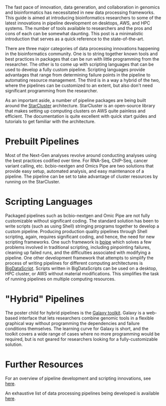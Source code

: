 The fast pace of innovation, data generation, and collaboration in genomics and bioinformatics has necessitated in new data processing frameworks. This guide is aimed at introducing bioinformatics researchers to some of the latest innovations in pipeline development on desktops, AWS, and HPC systems. The number of tools available to researchers and the pros and cons of each can be somewhat daunting. This post is a minimalistic introduction that serves as a quick reference to the state-of-the-art. 

There are three major categories of data processing innovations happening in the bioinformatics community. One is to string together known tools and best practices in packages that can be run with little programming from the researcher. The other is to come up with scripting languages that can be used to develop a fully custom pipeline. Scripting languages provide advantages that range from determining failure points in the pipeline to automating resource management. The third is in a way a hybrid of the two, where the pipelines can be customized to an extent, but also don't need significant programming from the researcher.

As an important aside, a number of pipeline packages are being built around the [StarCluster](http://star.mit.edu/cluster/) architecture. StarCluster is an open-source library that makes setting up computing clusters on AWS quite painless and efficient. The documentation is quite excellent with quick start guides and tutorials to get familiar with the architecture.  

# Prebuilt Pipelines

Most of the Next-Gen analyses revolve around conducting analyses using the best practices codified over time. For RNA-Seq, ChIP-Seq, cancer variant calling, etc. bcbio-nextgen and Omics Pipe are two solutions that provide easy setup, automated analysis, and easy maintenance of a pipeline. The pipeline can be set to take advantage of cluster resources by running on the StarCluster. 

# Scripting Languages

Packaged pipelines such as bcbio-nextgen and Omic Pipe are not fully customizable without significant coding. The standard solution has been to write scripts (such as using Shell) stringing programs together to develop a custom pipeline. Producing production quality pipelines through Shell scripting, again, requires significant coding, and hence, the need for new scripting frameworks. One such framework is [bpipe](https://github.com/ssadedin/bpipe) which solves a few problems involved in traditional scripting, including pinpointing failures, cleaning up failed runs, and the difficulties associated with modifying a pipeline. One other development framework that attempts to simplify the process of writing pipelines for different computing architectures is [BigDataScript](https://www.ncbi.nlm.nih.gov/pmc/articles/PMC4271142/). Scripts written in BigDataScripts can be used on a desktop, HPC cluster, or AWS without material modifications. This simplifies the task of running pipelines on multiple computing resources.

# "Hybrid" Pipelines

The poster child for hybrid pipelines is the [Galaxy toolkit](https://galaxyproject.org). Galaxy is a web-based interface that lets researchers combine genomic tools in a flexible graphical way without programming the dependencies and failure conditions themselves. The learning curve for Galaxy is short, and the toolkit covers a wide range of cases where no more programming would be required, but is not geared for researchers looking for a fully-customizable solution.

# Further Resources

For an overview of pipeline development and scripting innovations, see [here](https://oup.silverchair-cdn.com/oup/backfile/Content_public/Journal/bib/PAP/10.1093_bib_bbw020/2/bbw020.pdf?Expires=1488129445&Signature=MBYVRsDIcB1Ytg3hcXjORfkK60hZbmbrSlF-SPaIHDaEHQtr4EGdrzjrey8Ql9q0pAHtP1yN8suduXS9SKzDAzhXd5Nz-kwjb7vVTFIlheRk35pYccLxBMM7Y9Lg2pw99ey2lCvpXrnJfuPGue8GJZg2QyavPSxjPWrvJph7pFWlaib6LxWMNqgj-swWhM1HmtBFV5ZGNPe7Ix9fYA1f6MckWlP47M5k2kBH0k79o6~ndnWeiEJPzj-K8L20beDLfgLVFfSOqGMOV7yVErJ7K4GGldLrs8GGoCQ5t3jZyATtrLJ3alUmy2uLn9B9~77O3kVsDWsRg6Q2hzLdCTavAw__&Key-Pair-Id=APKAIUCZBIA4LVPAVW3Q).

An exhaustive list of data processing pipelines being developed is available [here](https://github.com/pditommaso/awesome-pipeline).

